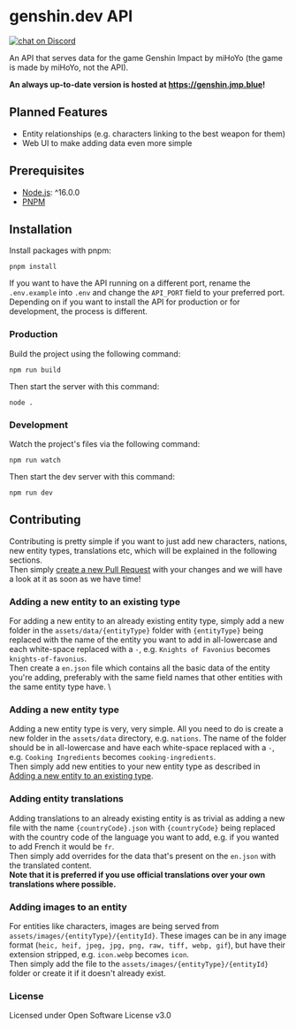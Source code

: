 # genshin.dev API

<a href="https://discord.gg/M8t9nFG"><img src="https://img.shields.io/discord/763148972435963934?logo=discord" alt="chat on Discord"></a>

An API that serves data for the game Genshin Impact by miHoYo (the game is made by miHoYo, not the API).

**An always up-to-date version is hosted at https://genshin.jmp.blue!**

## Planned Features

- Entity relationships (e.g. characters linking to the best weapon for them)
- Web UI to make adding data even more simple

## Prerequisites

- [Node.js](https://nodejs.org/): ^16.0.0
- [PNPM](https://pnpm.io/)

## Installation

Install packages with pnpm:

```
pnpm install
```

If you want to have the API running on a different port, rename the `.env.example` into `.env` and change the `API_PORT` field to your preferred port. \
Depending on if you want to install the API for production or for development, the process is different.

### Production

Build the project using the following command:

```
npm run build
```

Then start the server with this command:

```
node .
```

### Development

Watch the project's files via the following command:

```
npm run watch
```

Then start the dev server with this command:

```
npm run dev
```

## Contributing

Contributing is pretty simple if you want to just add new characters, nations, new entity types, translations etc, which will be explained in the following sections. \
Then simply [create a new Pull Request](https://github.com/genshindev/api/pulls) with your changes and we will have a look at it as soon as we have time!

### Adding a new entity to an existing type

For adding a new entity to an already existing entity type, simply add a new folder in the `assets/data/{entityType}` folder with `{entityType}` being replaced with the name of the entity you want to add in all-lowercase and each white-space replaced with a `-`, e.g. `Knights of Favonius` becomes `knights-of-favonius`. \
Then create a `en.json` file which contains all the basic data of the entity you're adding, preferably with the same field names that other entities with the same entity type have. \

### Adding a new entity type

Adding a new entity type is very, very simple. All you need to do is create a new folder in the `assets/data` directory, e.g. `nations`. The name of the folder should be in all-lowercase and have each white-space replaced with a `-`, e.g. `Cooking Ingredients` becomes `cooking-ingredients`. \
Then simply add new entities to your new entity type as described in [Adding a new entity to an existing type](#Adding-a-new-entity-to-an-existing-type).

### Adding entity translations

Adding translations to an already existing entity is as trivial as adding a new file with the name `{countryCode}.json` with `{countryCode}` being replaced with the country code of the language you want to add, e.g. if you wanted to add French it would be `fr`. \
Then simply add overrides for the data that's present on the `en.json` with the translated content. \
**Note that it is preferred if you use official translations over your own translations where possible.**

### Adding images to an entity

For entities like characters, images are being served from `assets/images/{entityType}/{entityId}`. These images can be in any image format (`heic, heif, jpeg, jpg, png, raw, tiff, webp, gif`), but have their extension stripped, e.g. `icon.webp` becomes `icon`. \
Then simply add the file to the `assets/images/{entityType}/{entityId}` folder or create it if it doesn't already exist.

### License

Licensed under Open Software License v3.0
